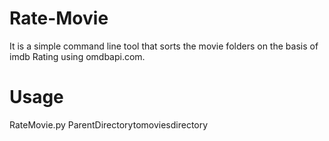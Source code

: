 Rate-Movie
==========
It is a simple command line tool that sorts the movie folders on the basis of imdb Rating using omdbapi.com.

Usage
=====
RateMovie.py ParentDirectorytomoviesdirectory

